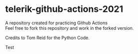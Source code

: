 # telerik-github-actions-2021
A repository created for practicing Github Actions  
Feel free to fork this repository and work in the forked version.

Credits to Tom Reid for the Python Code.

Test